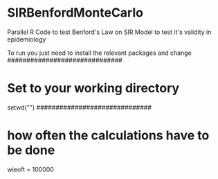 # SIRBenfordMonteCarlo
Parallel R Code to test Benford's Law on SIR Model to test it's validity in epidemiology


To run you just need to install the relevant packages and change 
##############################
# Set to your working directory
setwd("") 
##############################
# how often the calculations have to be done
wieoft = 100000


